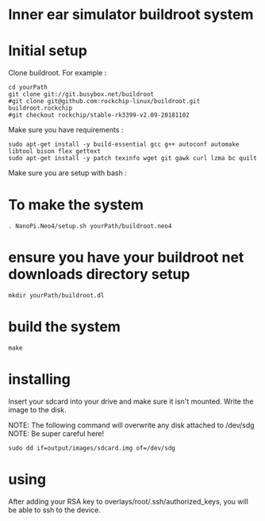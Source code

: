 # Inner ear simulator buildroot system

# Initial setup

Clone buildroot. For example :

```
cd yourPath
git clone git://git.busybox.net/buildroot
#git clone git@github.com:rockchip-linux/buildroot.git buildroot.rockchip
#git checkout rockchip/stable-rk3399-v2.09-20181102
```

Make sure you have requirements :
```
sudo apt-get install -y build-essential gcc g++ autoconf automake libtool bison flex gettext
sudo apt-get install -y patch texinfo wget git gawk curl lzma bc quilt
```

Make sure you are setup with bash :


# To make the system

```
. NanoPi.Neo4/setup.sh yourPath/buildroot.neo4
```

# ensure you have your buildroot net downloads directory setup

```
mkdir yourPath/buildroot.dl
```

# build the system

```
make
```

# installing

Insert your sdcard into your drive and make sure it isn't mounted. Write the image to the disk.

NOTE: The following command will overwrite any disk attached to /dev/sdg
NOTE: Be super careful here!

```
sudo dd if=output/images/sdcard.img of=/dev/sdg

```

# using

After adding your RSA key to overlays/root/.ssh/authorized_keys, you will be able to ssh to the device.
